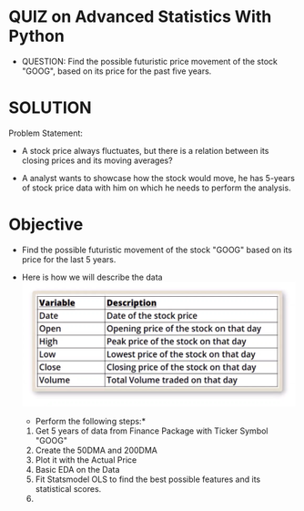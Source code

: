 # QUIZ on Advanced Statistics With Python

- QUESTION: Find the possible futuristic price movement of the stock "GOOG", based on its price for the past five years.

# SOLUTION

Problem Statement:

- A stock price always fluctuates, but there is a relation between its closing prices and its moving averages?

- A analyst wants to showcase how the stock would move, he has 5-years of stock price data with him on which he needs to perform the analysis.

# Objective

- Find the possible futuristic movement of the stock "GOOG" based on its price for the last 5 years.

* Here is how we will describe the data
  ![alt text](DataDescription.png)

  - Perform the following steps:\*

  1. Get 5 years of data from Finance Package with Ticker Symbol "GOOG"
  2. Create the 50DMA and 200DMA
  3. Plot it with the Actual Price
  4. Basic EDA on the Data
  5. Fit Statsmodel OLS to find the best possible features and its statistical scores.
  6.

